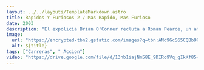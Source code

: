 ```yaml
---
layout: ../../layouts/TemplateMarkdown.astro
title: Rapidos Y Furiosos 2 / Mas Rapido, Mas Furioso
date: 2003
description: "El expolicía Brian O'Conner recluta a Roman Pearce, un amigo de la infancia, y juntos regresan al mundo de las carreras para transportar dinero sucio del turbio comerciante de importaciones y exportaciones Carter Verone."
image:
  url: "https://encrypted-tbn2.gstatic.com/images?q=tbn:ANd9GcS65CQBb9ROEmmkNRDrkanv_EwTZf0Xy0mBDQsYHtTMWHMu3ZBG"
  alt: ${title}
tags: ["Carreras", " Accion"]
video: "https://drive.google.com/file/d/13hb1iajNm58E_9DIRo9Vq_gIkKf85-hl/preview"
---
```

